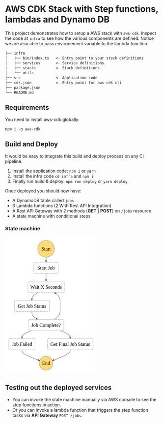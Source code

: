 # AWS CDK Stack with Step functions, lambdas and Dynamo DB 

This project demonstrates how to setup a AWS stack with `aws-cdk`.
Inspect the code at `infra` to see how the various components are defined.
Notice we are also able to pass environement variable to the lambda function.

```
├── infra
│   ├── bin/index.ts   <- Entry point to your stack definitions
│   ├── services       <- Service definitions
│   ├── stacks         <- Stack definitions
│   └── utils
├── src                <- Application code
├── cdk.json           <- Entry point for aws-cdk cli
├── package.json 
└── README.md
```

## Requirements

You need to install aws-cdk globally: 
```
npm i -g aws-cdk
```

## Build and Deploy
It would be easy to integrate this build and deploy process on any CI pipeline.

1. Install the application code: `npm i` or `yarn`
1. Install the infra code `cd infra` and `npm i`
1. Finally run build & deploy: `npm run deploy` or `yarn deploy`

Once deployed you should now have:
* A DynamoDB table called `jobs`
* 3 Lambda functions (2 With Rest API Integration)
* A Rest API Gateway with 2 methods (**GET** | **POST**) on `/jobs` resource
* A state machine with conditional steps

### State machine

![stepfunctions_graph](stepfunctions_graph.png)

## Testing out the deployed services


* You can invoke the state machine manually via AWS console to see the step functions in action.
* Or you can invoke a lambda function that triggers the step function tasks via **API Gateway** `POST /jobs`.
